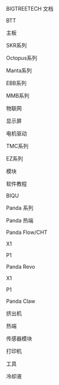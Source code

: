 BIGTREETECH 文档

BTT

主板

SKR系列

Octopus系列

Manta系列

EBB系列

MMB系列

物联网

显示屏

电机驱动

TMC系列

EZ系列

模块

软件教程

BIQU

Panda 系列

Panda 热端

Panda Flow/CHT

X1

P1

Panda Revo

X1

P1

Panda Claw

挤出机

热端

传感器模块

打印机

工具

冷却液

